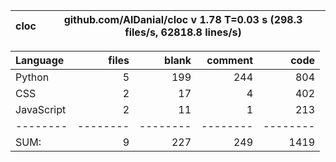 cloc|github.com/AlDanial/cloc v 1.78  T=0.03 s (298.3 files/s, 62818.8 lines/s)
--- | ---

Language|files|blank|comment|code
:-------|-------:|-------:|-------:|-------:
Python|5|199|244|804
CSS|2|17|4|402
JavaScript|2|11|1|213
--------|--------|--------|--------|--------
SUM:|9|227|249|1419
